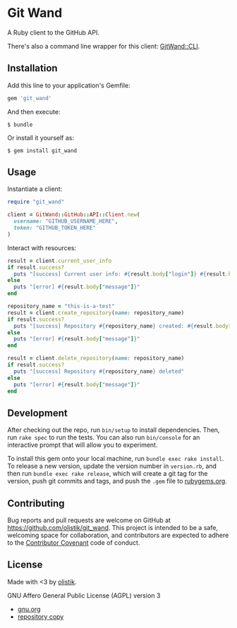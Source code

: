 # Git Wand

A Ruby client to the GitHub API.

There's also a command line wrapper for this client: [GitWand::CLI](https://github.com/olistik/git-wand-cli).

## Installation

Add this line to your application's Gemfile:

```ruby
gem 'git_wand'
```

And then execute:

    $ bundle

Or install it yourself as:

    $ gem install git_wand

## Usage

Instantiate a client:

```ruby
require "git_wand"

client = GitWand::GitHub::API::Client.new(
  username: "GITHUB_USERNAME_HERE",
  token: "GITHUB_TOKEN_HERE"
)
```

Interact with resources:

```ruby
result = client.current_user_info
if result.success?
  puts "[success] Current user info: #{result.body["login"]} #{result.body["html_url"]}"
else
  puts "[error] #{result.body["message"]}"
end
```

```ruby
repository_name = "this-is-a-test"
result = client.create_repository(name: repository_name)
if result.success?
  puts "[success] Repository #{repository_name} created: #{result.body["html_url"]}"
else
  puts "[error] #{result.body["message"]}"
end
```

```ruby
result = client.delete_repository(name: repository_name)
if result.success?
  puts "[success] Repository #{repository_name} deleted"
else
  puts "[error] #{result.body["message"]}"
end
```

## Development

After checking out the repo, run `bin/setup` to install dependencies. Then, run `rake spec` to run the tests. You can also run `bin/console` for an interactive prompt that will allow you to experiment.

To install this gem onto your local machine, run `bundle exec rake install`. To release a new version, update the version number in `version.rb`, and then run `bundle exec rake release`, which will create a git tag for the version, push git commits and tags, and push the `.gem` file to [rubygems.org](https://rubygems.org).

## Contributing

Bug reports and pull requests are welcome on GitHub at https://github.com/olistik/git_wand. This project is intended to be a safe, welcoming space for collaboration, and contributors are expected to adhere to the [Contributor Covenant](http://contributor-covenant.org) code of conduct.

## License

Made with <3 by [olistik](https://olisti.co).

GNU Affero General Public License (AGPL) version 3

- [gnu.org](https://www.gnu.org/licenses/agpl-3.0.txt)
- [repository copy](agpl-3.0.txt)
